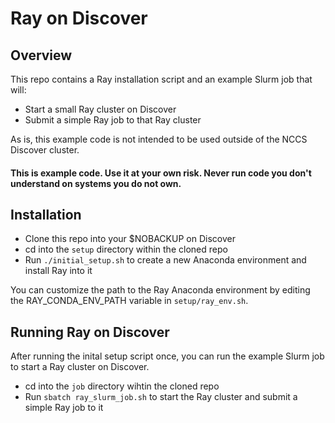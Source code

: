 # Ray on Discover
## Overview
This repo contains a Ray installation script and an example Slurm job that will: 
- Start a small Ray cluster on Discover
- Submit a simple Ray job to that Ray cluster

As is, this example code is not intended to be used outside of the NCCS Discover cluster.

#### This is example code. Use it at your own risk. Never run code you don't understand on systems you do not own.

## Installation
- Clone this repo into your $NOBACKUP on Discover
- cd into the `setup` directory within the cloned repo
- Run `./initial_setup.sh` to create a new Anaconda environment and install Ray into it

You can customize the path to the Ray Anaconda environment by editing the RAY_CONDA_ENV_PATH 
variable in `setup/ray_env.sh`. 

## Running Ray on Discover
After running the inital setup script once, you can run the example Slurm job to start a Ray 
cluster on Discover.

- cd into the `job` directory wihtin the cloned repo
- Run `sbatch ray_slurm_job.sh` to start the Ray cluster and submit a simple Ray job to it